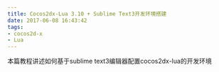 ```yaml
---
title: Cocos2dx-Lua 3.10 + Sublime Text3开发环境搭建
date: 2017-06-08 16:43:42
tags: 
- cocos2d-x
- Lua
---
```


本篇教程讲述如何基于sublime text3编辑器配置cocos2dx-lua的开发环境
